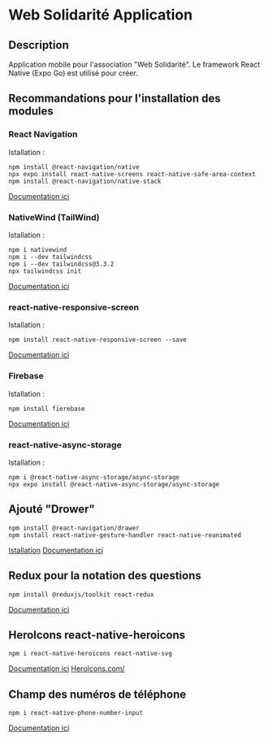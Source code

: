 # Web Solidarité Application

## Description

Application mobile pour l'association "Web Solidarité".
Le framework React Native (Expo Go) est utilisé pour créer.

## Recommandations pour l'installation des modules

### React Navigation

Istallation :
```
npm install @react-navigation/native
npx expo install react-native-screens react-native-safe-area-context
npm install @react-navigation/native-stack
```

[Documentation ici](https://reactnavigation.org/docs/getting-started/)

### NativeWind (TailWind)

Istallation :
```
npm i nativewind
npm i --dev tailwindcss
npm i --dev tailwindcss@3.3.2
npx tailwindcss init
```
[Documentation ici](https://www.nativewind.dev/quick-starts/expo)

### react-native-responsive-screen

Istallation :
```
npm install react-native-responsive-screen --save
```
[Documentation ici](https://www.npmjs.com/package/react-native-responsive-screen)

### Firebase 

Istallation :
```
npm install fierebase
```
[Documentation ici](https://firebase.google.com/docs)

### react-native-async-storage

Istallation :
```
npm i @react-native-async-storage/async-storage
npx expo install @react-native-async-storage/async-storage
```
## Ajouté "Drower"
``` 
npm install @react-navigation/drawer
npm install react-native-gesture-handler react-native-reanimated
```
[Istallation](https://reactnavigation.org/docs/drawer-navigator/#installation)
[Documentation ici](https://reactnavigation.org/docs/drawer-based-navigations)

## Redux pour la notation des questions
``` 
npm install @reduxjs/toolkit react-redux
```
[Documentation ici](https://redux.js.org/tutorials/quick-start)

## HeroIcons react-native-heroicons
``` 
npm i react-native-heroicons react-native-svg
```
[Documentation ici](https://www.npmjs.com/package/react-native-heroicons)
[HeroIcons.com/](https://heroicons.com/)

## Champ des numéros de téléphone
```
npm i react-native-phone-number-input
```
[Documentation ici](hhttps://www.npmjs.com/package/react-native-phone-number-input)